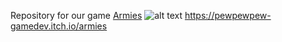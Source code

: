 Repository for our game [Armies](https://pewpewpew-gamedev.itch.io/armies)
![alt text](https://github.com/LorcanSmith/Armies/tree/main/Sprites/Units/Army/soldier/soldier_sprite.png "Armies Logo")
https://pewpewpew-gamedev.itch.io/armies